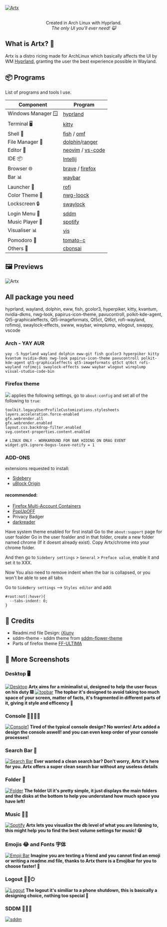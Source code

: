 [![Artx](.source/artxstart.png)]()
<p align="center"></a> 
<br> Created in Arch Linux with Hyprland. </br>
<i> The only UI you'll ever need! 😺 </i>
</p>

## What is Artx? 🤔
Artx is a distro ricing made for ArchLinux which basically affects the UI by WM [Hyprland](https://github.com/hyprwm/Hyprland), granting the user the best experience possible in Wayland.
## 📦 Programs

List of programs and tools I use.

| Component         | Program    |
|-------------------|------------|
| Windows Manager 🪟| [hyprland](https://github.com/hyprwm/Hyprland)  |
| Terminal 🖥️       | [kitty](https://github.com/kovidgoyal/kitty)        |
| Shell 🐚          | [fish](https://fishshell.com/) / [omf](https://github.com/oh-my-fish/oh-my-fish) |
| File Manager 📁   | [dolphin](https://apps.kde.org/dolphin/)/[ranger](https://github.com/ranger/ranger)      |
| Editor 📝         | [neovim](https://github.com/neovim/neovim) / [vs-code](https://code.visualstudio.com/)     |
|   IDE 📦            |   [Intellij](https://www.jetbrains.com/idea/)    |
| Browser 🌐        | [brave](https://brave.com/) / [firefox](https://www.mozilla.org/firefox/) |
| Bar 📊            | [waybar](https://github.com/Alexays/Waybar)      |
| Launcher 🚀       | [rofi](https://github.com/davatorium/rofi)          |
| Color Theme 🎨    | [nwg-loock](https://github.com/nwg-piotr/nwg-look) |
| Lockscreen 🔒     | [swaylock](https://github.com/hyprwm/hyprlock)  |
| Login Menu 🚪     | [sddm](https://github.com/sddm/sddm)          |
| Music Player 🎵   | [spotify](https://aur.archlinux.org/packages/spotify-adblock)      |
| Visualiser 📊     | [vis](https://github.com/dpayne/cli-visualizer)          |
| Pomodoro 🍅       | [tomato-c](https://github.com/gabrielzschmitz/Tomato.C)      |
| Others 🌱         | [cbonsai](https://github.com/mhzawadi/homebrew-cbonsai) |


## 🖼️ Previews 

![Artx](.source/prev.png)

## All package you need
hyprland, wayland, dolphin, eww, fish, gcolor3, hyperpiker, kitty, kvantum, nvidia-dkms, nwg-look, papirus-icon-theme, pavucontroll, polkit-kde-agent, Qt5-graphicaleffects, Qt5-imageformats, Qt5ct, Qt6ct, rofi-wayland, rofimoji, swaylock-effects, swww, waybar, wireplump, wlogout, swappy, vscode
### Arch - YAY AUR
```
yay -S hyprland wayland dolphin eww-git fish gcolor3 hyperpiker kitty kvantum nvidia-dkms nwg-look papirus-icon-theme pavucontroll polkit-kde-agent qt5-graphicaleffects qt5-imageformats qt5ct qt6ct rofi-wayland rofimoji swaylock-effects swww waybar wlogout wireplump visual-studio-code-bin
```
### Firefox theme
![](.source/Firefox.png)
applies the following settings, go to `about:config` and set all of the following to `true`:
```
toolkit.legacyUserProfileCustomizations.stylesheets
layers.acceleration.force-enabled
gfx.webrender.all
gfx.webrender.enabled
layout.css.backdrop-filter.enabled
svg.context-properties.content.enabled
    
# LINUX ONLY - WORKAROUND FOR BAR HIDING ON DRAG EVENT
widget.gtk.ignore-bogus-leave-notify = 1

```
### ADD-ONS 
extensions requested to install:
- [Sidebery](https://addons.mozilla.org/it/firefox/addon/sidebery/)
- [uBlock Origin](https://addons.mozilla.org/it/firefox/addon/ublock-origin/)
#### recommended:
- [Firefox Multi-Account Containers](https://addons.mozilla.org/it/firefox/addon/multi-account-containers/)
- [PopUpOFF](https://addons.mozilla.org/it/firefox/addon/popupoff/)
- Privacy Badger
- [darkreader](https://addons.mozilla.org/it/firefox/addon/darkreader/)

Have system theme enabled for first install
Go to the `about:support` page for user foalder
Go in the user foalder and in that folder, create a new folder named chrome (If it doesnt already exist).
Copy Artx/chrome into your chrome folder.

And then go to `Sidebery settings` > `General` > `Preface value`, enable it and set it to XXX.

Now You also need to remove indent when the bar is collapsed, or you won't be able to see all tabs

Go to `SideBery settings` --> `Styles editor` and add:
```
#root:not(:hover){
  --tabs-indent: 0;
}
```


## 📝 Credits
- Readmi.md file Design: [iXiuny](https://github.com/iXiuny)
- sddm-theme - sddm theme from [sddm-flower-theme](https://github.com/Keyitdev/sddm-flower-theme)
- Parts of firefox theme [FF-ULTIMA](https://github.com/soulhotel/FF-ULTIMA)

## 📸 More Screenshots
### Desktop 🖥️
[![Desktop](.source/desktop.png)]()
**Artx aims for a minimalist ui, designed to help the user focus on his duty** 🎆
[![topbar](.source/topbar.png)]()
**The topbar it's designed to avoid taking too much space of your screen, matter of facts, it's fragmented in different parts of it, giving it style and efficency 🧰**
### Console 👩‍💻👨‍💻
[![Console1](.source/console.png)]()
**Tired of the typical console design? No worries! Artx added a design the console aswell! and you can even keep order of your console processes!**

### Search Bar 🔎
[![Search Bar](.source/searchbar2.png)]()
**Ever wanted a clean search bar? Don't worry, Artx it's here for you. Artx offers a super clean search bar without any useless details**
### Folder 📁
[![Folder](.source/folder.png)]()
**The folder UI it's pretty simple, it just displays the main folders and the disks at the bottom to help you understand how much space you have left!**
### Music 🎵🎼
[![Spotify](.source/spotify.png)]()
**Artx lets you visualize the db level of what you are listening to, this might help you to find the best volume settings for music! 😃**
### Emojis 😂 and Fonts 字体
[![Emoji Bar](.source/emojibar.png)]()
**Imagine you are texting a friend and you cannot find an emoji or writing a readme.md file, thanks to Artx there is a Emojibar for you to choose faster! 🥰**
### Logout 👨‍💻⏻
[![Logout](.source/logout.png)]()
**The logout it's similiar to a phone shutdown, this is basically a designing choice, nothing too special 🤔**

### SDDM 👨‍💻﫻
[![sddm](.source/sddm.png)]()
